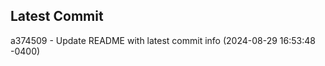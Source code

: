 
## Latest Commit
a374509 - Update README with latest commit info (2024-08-29 16:53:48 -0400) <Yunxi-Zhou>
